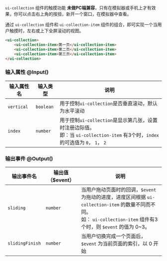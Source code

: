 `ui-collection` 组件的触摸功能 <strong class="color-danger">未做PC端兼容</strong>，只有在模拟器或手机上才有效果，你可以点击右上角的按扭，新开一个窗口，在模拟器中查看。

通过 `ui-collection` 组件和 `ui-collection-item` 组件的组合，即可实现一个当用户触摸时，左右或上下全屏滚动的视图。

```html
<ui-collection>
    <ui-collection-item>第一页</ui-collection-item>
    <ui-collection-item>第二页</ui-collection-item>
    <ui-collection-item>第三页</ui-collection-item>
</ui-collection>
```

### 输入属性 @Input()

| 输入属性名 | 输入类型  | 说明    |
| --        | --        | --        |
| `vertical`      | `boolean`   | 用于控制`ui-collection`是否垂直滚动，默认为水平滚动 |
| `index`      | `number`   | 用于控制`ui-collection`是显示第几张，设置时注册边际值。<br> 即：当 `ui-collection-item` 有3个时，`index` 的可选值为 `0`， `1`， `2` |

### 输出事件 @Output()
| 输出事件名 | 输出值（$event）  | 说明    |
| --        | --        | --        |
| `sliding` | `number`   | 当用户拖动页面时的回调，`$event` 为拖动的进度，进度区间根据 `ui-collection-item` 的数量不同而不同。<br> 如： `ui-collection-item` 组件有3个时，则 `$event` 的值为 0~3。  |
| `slidingFinish` | `number`   | 当用户切换完成一个页面后， `$event` 为当前页面的索引，以 0 开始 |
